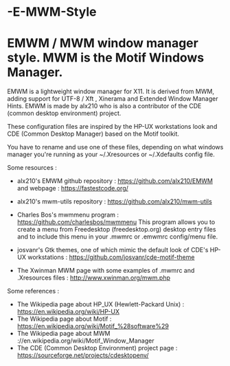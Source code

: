 # -E-MWM-Style
# EMWM / MWM window manager style. MWM is the Motif Windows Manager.

EMWM is a lightweight window manager for X11. It is derived from MWM, adding
support for UTF-8 / Xft , Xinerama and Extended Window Manager Hints. EMWM is made by alx210 
who is also a contributor of the CDE (common desktop environment) project. 

These configuration files are inspired by the HP-UX workstations look and CDE (Common Desktop Manager)
based on the Motif toolkit. 

You have to rename and use one of these files, depending on what windows manager you're running
as your ~/.Xresources or ~/.Xdefaults config file.

Some resources :
* alx210's EMWM github repository : https://github.com/alx210/EMWM and webpage : https://fastestcode.org/
* alx210's mwm-utils repository : https://github.com/alx210/mwm-utils

* Charles Bos's mwmmenu program : https://github.com/charlesbos/mwmmenu
This program allows you to create a menu from Freedesktop (freedesktop.org) desktop entry files
and to include this menu in your .mwmrc or .emwmrc config/menu file.

*  josvanr's Gtk themes, one of which mimic the default look of CDE's HP-UX workstations :
https://github.com/josvanr/cde-motif-theme

* The Xwinman MWM page with some examples of .mwmrc and .Xresources files : http://www.xwinman.org/mwm.php

Some references :
* The Wikipedia page about HP_UX (Hewlett-Packard Unix) : https://en.wikipedia.org/wiki/HP-UX
* The Wikipedia page about Motif : https://en.wikipedia.org/wiki/Motif_%28software%29
* The Wikipedia page about MWM   ://en.wikipedia.org/wiki/Motif_Window_Manager
* The CDE (Common Desktop Environment) project page : https://sourceforge.net/projects/cdesktopenv/
